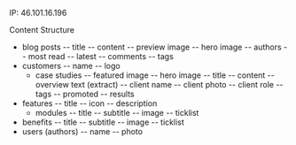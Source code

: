IP: 46.101.16.196

Content Structure

- blog posts
    -- title
    -- content
    -- preview image
    -- hero image
    -- authors
    -- most read
    -- latest
    -- comments
    -- tags
- customers
    -- name
    -- logo
    - case studies
        -- featured image
        -- hero image
        -- title
        -- content
        -- overview text (extract)
        -- client name
        -- client photo
        -- client role
        -- tags
        -- promoted
        -- results
- features
    -- title
    -- icon
    -- description
    - modules
        -- title
        -- subtitle
        -- image
        -- ticklist
- benefits
    -- title
    -- subtitle
    -- image
    -- ticklist
- users (authors)
    -- name
    -- photo
